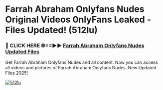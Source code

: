 # Farrah Abraham Onlyfans Nudes Original Videos 0nlyFans Leaked - Files Updated! (512lu)

<h3>🔴 CLICK HERE 🌐==►► <a href="https://tinyurl.com/5h6xmrr3" rel="nofollow">Farrah Abraham Onlyfans Nudes Updated Files</a></h3>

Get Farrah Abraham Onlyfans Nudes and all content. Now you can access all videos and pictures of Farrah Abraham Onlyfans Nudes. New Updated Files 2025!

[![512lu](https://i.imgur.com/KVD873Z.gif)](https://tinyurl.com/5h6xmrr3)
